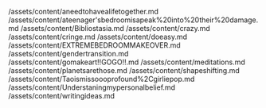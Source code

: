 /assets/content/aneedtohavealifetogether.md
/assets/content/ateenager'sbedroomisapeak%20into%20their%20damage.md
/assets/content/Bibliostasia.md
/assets/content/crazy.md
/assets/content/cringe.md
/assets/content/doeasy.md
/assets/content/EXTREMEBEDROOMMAKEOVER.md
/assets/content/gendertransition.md
/assets/content/gomakeart!!GOGO!!.md
/assets/content/meditations.md
/assets/content/planetsarethose.md
/assets/content/shapeshifting.md
/assets/content/Taoismissoooprofound%2Cgirliepop.md
/assets/content/Understaningmypersonalbelief.md
/assets/content/writingideas.md